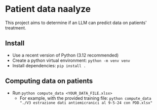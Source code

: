 # Patient data naalyze

This project aims to determine if an LLM can predict data on patients' treatment.

## Install

* Use a recent version of Python (3.12 recommended)
* Create a python virtual environment: `python -m venv venv`
* Install dependencies: `pip install .`

## Computing data on patients

* Run `python compute_data <YOUR_DATA_FILE.xlsx>`
  * For example, with the provided training file: `python compute_data "./V3 estrazione dati antiemicranici al 9-5-24 con PDD.xlsx"`
